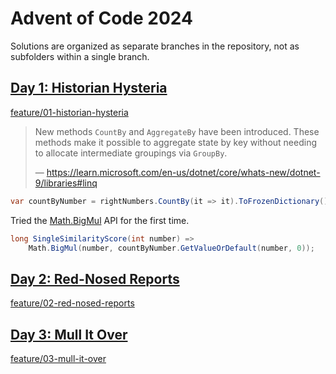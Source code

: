 # Advent of Code 2024

Solutions are organized as separate branches in the repository, not as subfolders within a single branch.

## [Day 1: Historian Hysteria](https://adventofcode.com/2024/day/1)

[feature/01-historian-hysteria](https://github.com/qbit86/advent-of-code-2024/tree/feature/01-historian-hysteria)

> New methods `CountBy` and `AggregateBy` have been introduced.
> These methods make it possible to aggregate state by key without needing to allocate intermediate groupings via `GroupBy`.
>
> — https://learn.microsoft.com/en-us/dotnet/core/whats-new/dotnet-9/libraries#linq

```cs
var countByNumber = rightNumbers.CountBy(it => it).ToFrozenDictionary();
```

Tried the [Math.BigMul](https://learn.microsoft.com/en-us/dotnet/api/system.math.bigmul?view=net-9.0#system-math-bigmul(system-int32-system-int32)) API for the first time.

```cs
long SingleSimilarityScore(int number) =>
    Math.BigMul(number, countByNumber.GetValueOrDefault(number, 0));
```

## [Day 2: Red-Nosed Reports](https://adventofcode.com/2024/day/2)

[feature/02-red-nosed-reports](https://github.com/qbit86/advent-of-code-2024/tree/feature/02-red-nosed-reports)

## [Day 3: Mull It Over](https://adventofcode.com/2024/day/3)

[feature/03-mull-it-over](https://github.com/qbit86/advent-of-code-2024/tree/feature/03-mull-it-over)
